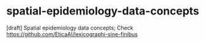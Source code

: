 # spatial-epidemiology-data-concepts
[draft] Spatial epidemiology data concepts; Check https://github.com/EticaAI/lexicographi-sine-finibus
